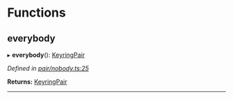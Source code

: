 

# Functions

<a id="everybody"></a>

##  everybody

▸ **everybody**(): [KeyringPair](../interfaces/_types_.keyringpair.md)

*Defined in [pair/nobody.ts:25](https://github.com/polkadot-js/common/blob/6506c10/packages/keyring/src/pair/nobody.ts#L25)*

**Returns:** [KeyringPair](../interfaces/_types_.keyringpair.md)

___


